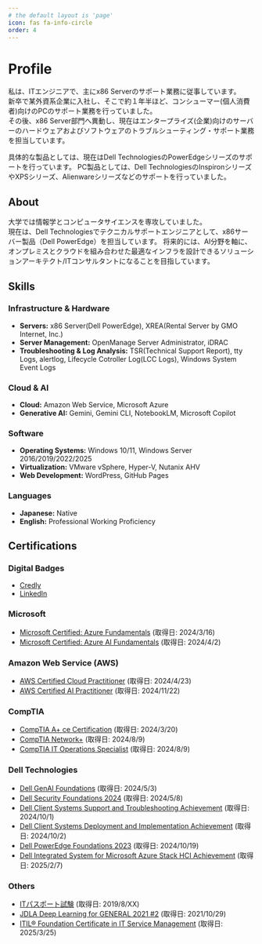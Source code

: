 ```yaml
---
# the default layout is 'page'
icon: fas fa-info-circle
order: 4
---
```


# Profile

私は、ITエンジニアで、主にx86 Serverのサポート業務に従事しています。\
新卒で某外資系企業に入社し、そこで約１年半ほど、コンシューマー(個人消費者)向けのPCのサポート業務を行っていました。\
その後、x86 Server部門へ異動し、現在はエンタープライズ(企業)向けのサーバーのハードウェアおよびソフトウェアのトラブルシューティング・サポート業務を担当しています。

具体的な製品としては、現在はDell TechnologiesのPowerEdgeシリーズのサポートを行っています。
PC製品としては、Dell TechnologiesのInspironシリーズやXPSシリーズ、Alienwareシリーズなどのサポートを行っていました。

## About

大学では情報学とコンピュータサイエンスを専攻していました。\
現在は、Dell Technologiesでテクニカルサポートエンジニアとして、x86サーバー製品（Dell PowerEdge）を担当しています。
将来的には、AI分野を軸に、オンプレミスとクラウドを組み合わせた最適なインフラを設計できるソリューションアーキテクト/ITコンサルタントになることを目指しています。

## Skills

### Infrastructure & Hardware
- **Servers:** x86 Server(Dell PowerEdge), XREA(Rental Server by GMO Internet, Inc.)
- **Server Management:** OpenManage Server Administrator, iDRAC
- **Troubleshooting & Log Analysis:** TSR(Technical Support Report), tty Logs, alertlog, Lifecycle Cotroller Log(LCC Logs), Windows System Event Logs

### Cloud & AI
- **Cloud:** Amazon Web Service, Microsoft Azure
- **Generative AI:** Gemini, Gemini CLI, NotebookLM, Microsoft Copilot

### Software
- **Operating Systems:** Windows 10/11, Windows Server 2016/2019/2022/2025
- **Virtualization:** VMware vSphere, Hyper-V, Nutanix AHV
- **Web Development:** WordPress, GitHub Pages

### Languages
- **Japanese:** Native 
- **English:** Professional Working Proficiency 

## Certifications

### Digital Badges
* [Credly](https://www.credly.com/users/shoma-8uma)
* [LinkedIn](https://www.linkedin.com/in/shoma8uma)

### Microsoft
* [Microsoft Certified: Azure Fundamentals](https://learn.microsoft.com/ja-jp/credentials/certifications/azure-fundamentals/?practice-assessment-type=certification) (取得日: 2024/3/16)
* [Microsoft Certified: Azure AI Fundamentals](https://learn.microsoft.com/ja-jp/credentials/certifications/azure-ai-fundamentals/?practice-assessment-type=certification) (取得日: 2024/4/2)

### Amazon Web Service (AWS)
* [AWS Certified Cloud Practitioner](https://aws.amazon.com/certification/certified-cloud-practitioner/) (取得日: 2024/4/23)
* [AWS Certified AI Practitioner](https://aws.amazon.com/certification/certified-ai-practitioner/) (取得日: 2024/11/22)

### CompTIA
* [CompTIA A+ ce Certification](https://www.comptia.org/certifications/a) (取得日: 2024/3/20)
* [CompTIA Network+](https://www.comptia.org/certifications/network) (取得日: 2024/8/9)
* [CompTIA IT Operations Specialist](https://development-comptiawebsite.azurewebsites.net/certifications/which-certification/stackable-certifications) (取得日: 2024/8/9)

### Dell Technologies
* [Dell GenAI Foundations](https://learning.dell.com/content/dell/ja-jp/home/certification-overview/available-exams/gen-ai-foundations.html) (取得日: 2024/5/3)
* [Dell Security Foundations 2024](https://learning.dell.com/content/dell/ja-jp/home/certification-overview/available-exams/security-foundations.html) (取得日: 2024/5/8)
* [Dell Client Systems Support and Troubleshooting Achievement](https://learning.dell.com/content/dell/ja-jp/home/certification-overview/available-exams/dell-client-systems-support-and-troubleshooting-.html) (取得日: 2024/10/1)
* [Dell Client Systems Deployment and Implementation Achievement](https://learning.dell.com/content/dell/en-us/home/certification-overview/available-exams/dell-client-systems-deployment-and-implementation-achievement.html) (取得日: 2024/10/2)
* [Dell PowerEdge Foundations 2023](https://learning.dell.com/content/dell/en-us/home/certification-overview/available-exams/poweredge-foundations-v2.html) (取得日: 2024/10/19)
* [Dell Integrated System for Microsoft Azure Stack HCI Achievement](https://learning.dell.com/content/dell/en-us/home/certification-overview/available-exams/dell-integrated-system-for-microsoft-azure-stack-hci.html) (取得日: 2025/2/7)

### Others
* [ITパスポート試験](https://www.ipa.go.jp/shiken/kubun/ip.html) (取得日: 2019/8/XX)
* [JDLA Deep Learning for GENERAL 2021 #2](https://www.jdla.org/certificate/general/) (取得日: 2021/10/29)
* [ITIL® Foundation Certificate in IT Service Management](https://www.peoplecert.org/browse-certifications/it-governance-and-service-management/ITIL-1/itil-4-foundation-2565) (取得日: 2025/3/25)